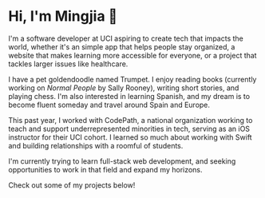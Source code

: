 # Hi, I'm Mingjia 👋

I'm a software developer at UCI aspiring to create tech that impacts the world, whether it's an simple app that helps people stay organized, a website that makes learning more accessible for everyone, or a project that tackles larger issues like healthcare.

I have a pet goldendoodle named Trumpet. I enjoy reading books (currently working on _Normal People_ by Sally Rooney), writing short stories, and playing chess. I'm also interested in learning Spanish, and my dream is to become fluent someday and travel around Spain and Europe.

This past year, I worked with CodePath, a national organization working to teach and support underrepresented minorities in tech, serving as an iOS instructor for their UCI cohort. I learned so much about working with Swift and building relationships with a roomful of students.

I'm currently trying to learn full-stack web development, and seeking opportunities to work in that field and expand my horizons.<br/>

Check out some of my projects below!


<!-- spanish reading guitar chess music (taylor swift & classical) rubik's cubes writing journalism -->
